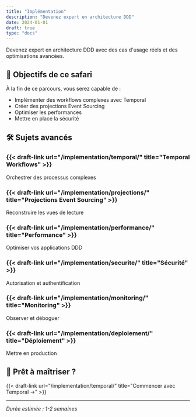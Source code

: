```yaml
---
title: "Implémentation"
description: "Devenez expert en architecture DDD"
date: 2024-01-01
draft: true
type: "docs"
---
```


Devenez expert en architecture DDD avec des cas d'usage réels et des optimisations avancées.

## 🎯 Objectifs de ce safari

À la fin de ce parcours, vous serez capable de :
- Implémenter des workflows complexes avec Temporal
- Créer des projections Event Sourcing
- Optimiser les performances
- Mettre en place la sécurité

## 🛠️ Sujets avancés

### {{< draft-link url="/implementation/temporal/" title="Temporal Workflows" >}}
Orchestrer des processus complexes

### {{< draft-link url="/implementation/projections/" title="Projections Event Sourcing" >}}
Reconstruire les vues de lecture

### {{< draft-link url="/implementation/performance/" title="Performance" >}}
Optimiser vos applications DDD

### {{< draft-link url="/implementation/securite/" title="Sécurité" >}}
Autorisation et authentification

### {{< draft-link url="/implementation/monitoring/" title="Monitoring" >}}
Observer et déboguer

### {{< draft-link url="/implementation/deploiement/" title="Déploiement" >}}
Mettre en production

## 🚀 Prêt à maîtriser ?

{{< draft-link url="/implementation/temporal/" title="Commencer avec Temporal →" >}}

---

*Durée estimée : 1-2 semaines*

